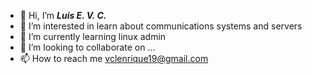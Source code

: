 - 👋 Hi, I’m ***Luis E. V. C.***
- 👀 I’m interested in learn about communications systems and servers
- 🌱 I’m currently learning linux admin
- 💞️ I’m looking to collaborate on ...
- 📫 How to reach me vclenrique19@gmail.com

<!---
VCLE19/VCLE19 is a ✨ special ✨ repository because its `README.md` (this file) appears on your GitHub profile.
You can click the Preview link to take a look at your changes.
--->
